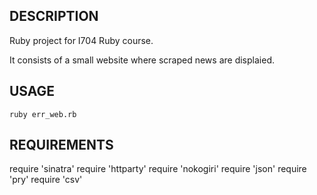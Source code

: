 DESCRIPTION
------------

Ruby project for I704 Ruby course.

It consists of a small website where scraped news are displaied.


USAGE
-----

`ruby err_web.rb`

REQUIREMENTS
-----

require 'sinatra'
require 'httparty'
require 'nokogiri'
require 'json'
require 'pry'
require 'csv'
